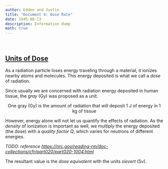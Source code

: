 ```yaml
---
author: Edden and Justin
title: "Document 4: Dose Rate"
date: 1945-08-13
description: Information dump
math: true
---
```


<br>

## <ins>Units of Dose</ins>

As a radiation particle loses energy traveling through a material, it ionizes nearby atoms and molecules. This energy deposited is what we call a *dose* of radiation. 

Since usually we are concerned with radiation energy deposited in human tissue, the *gray* (Gy) was proposed as a unit.

$$
\text{One gray (Gy) is the amount of radiation that will deposit 1 J of energy in 1 kg of tissue}
$$

However, energy alone will not let us quantify the effects of radiation. As the *density* of ionization is important as well, we multiply the energy deposited (the dose) with a *quality factor* $Q$, which varies for neutrons of different energies.

*TODO: reference https://nrc.gov/reading-rm/doc-collections/cfr/part020/part020-1004.html*

The resultant value is the *dose equivalent* with the units *sievert* (Sv). 